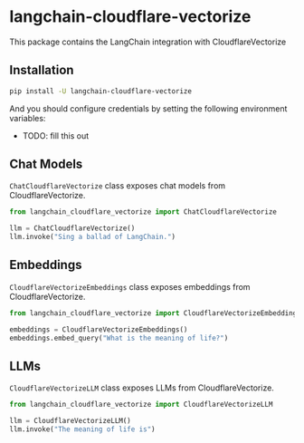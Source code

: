 # langchain-cloudflare-vectorize

This package contains the LangChain integration with CloudflareVectorize

## Installation

```bash
pip install -U langchain-cloudflare-vectorize
```

And you should configure credentials by setting the following environment variables:

* TODO: fill this out

## Chat Models

`ChatCloudflareVectorize` class exposes chat models from CloudflareVectorize.

```python
from langchain_cloudflare_vectorize import ChatCloudflareVectorize

llm = ChatCloudflareVectorize()
llm.invoke("Sing a ballad of LangChain.")
```

## Embeddings

`CloudflareVectorizeEmbeddings` class exposes embeddings from CloudflareVectorize.

```python
from langchain_cloudflare_vectorize import CloudflareVectorizeEmbeddings

embeddings = CloudflareVectorizeEmbeddings()
embeddings.embed_query("What is the meaning of life?")
```

## LLMs
`CloudflareVectorizeLLM` class exposes LLMs from CloudflareVectorize.

```python
from langchain_cloudflare_vectorize import CloudflareVectorizeLLM

llm = CloudflareVectorizeLLM()
llm.invoke("The meaning of life is")
```
